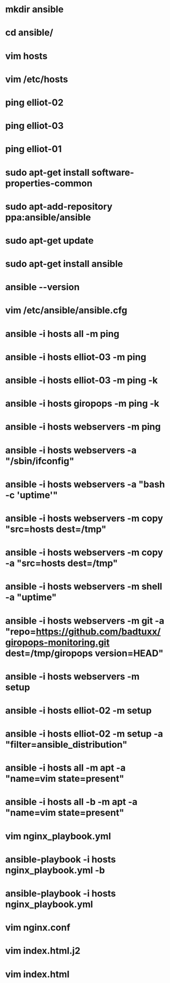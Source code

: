    # mkdir ansible
   # cd ansible/
   # vim hosts
   # vim /etc/hosts
   # ping elliot-02
   # ping elliot-03
   # ping elliot-01
   # sudo apt-get install software-properties-common
   # sudo apt-add-repository ppa:ansible/ansible
   # sudo apt-get update
   # sudo apt-get install ansible
   # ansible --version
   # vim /etc/ansible/ansible.cfg
   # ansible -i hosts all -m ping
   # ansible -i hosts elliot-03 -m ping
   # ansible -i hosts elliot-03 -m ping -k
   # ansible -i hosts giropops -m ping -k
   # ansible -i hosts webservers -m ping
   # ansible -i hosts webservers -a "/sbin/ifconfig"
   # ansible -i hosts webservers -a "bash -c 'uptime'"
   # ansible -i hosts webservers -m copy "src=hosts dest=/tmp"
   # ansible -i hosts webservers -m copy -a "src=hosts dest=/tmp"
   # ansible -i hosts webservers -m shell -a "uptime"
   # ansible -i hosts webservers -m git -a "repo=https://github.com/badtuxx/giropops-monitoring.git dest=/tmp/giropops version=HEAD"
   # ansible -i hosts webservers -m setup
   # ansible -i hosts elliot-02 -m setup
   # ansible -i hosts elliot-02 -m setup -a "filter=ansible_distribution"
   # ansible -i hosts all -m apt -a "name=vim state=present"
   # ansible -i hosts all -b -m apt -a "name=vim state=present"
   # vim nginx_playbook.yml
   # ansible-playbook -i hosts  nginx_playbook.yml -b
   # ansible-playbook -i hosts  nginx_playbook.yml
   # vim nginx.conf
   # vim index.html.j2
   # vim index.html
